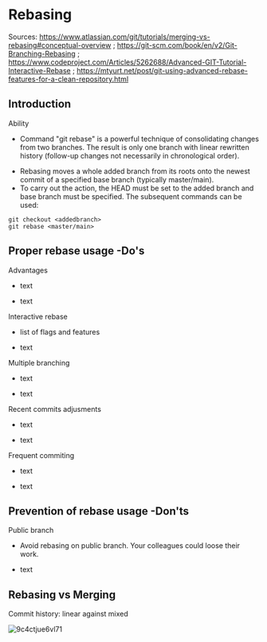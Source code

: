 # Rebasing
Sources: https://www.atlassian.com/git/tutorials/merging-vs-rebasing#conceptual-overview ; https://git-scm.com/book/en/v2/Git-Branching-Rebasing ; https://www.codeproject.com/Articles/5262688/Advanced-GIT-Tutorial-Interactive-Rebase ; https://mtyurt.net/post/git-using-advanced-rebase-features-for-a-clean-repository.html 

## Introduction
Ability
- Command "git rebase" is a powerful technique of consolidating changes from two branches. The result is only one branch with linear rewritten history (follow-up changes not necessarily in chronological order).
+ Rebasing moves a whole added branch from its roots onto the newest commit of a specified base branch (typically master/main).
+ To carry out the action, the HEAD must be set to the added branch and base branch must be specified. The subsequent commands can be used:
```
git checkout <addedbranch>
git rebase <master/main>
```


## Proper rebase usage -Do's
Advantages
- text
+ text

Interactive rebase
- list of flags and features
+ text

Multiple branching
- text
+ text

Recent commits adjusments
- text
+ text

Frequent commiting
- text
+ text

## Prevention of rebase usage -Don'ts
Public branch
- Avoid rebasing on public branch. Your colleagues could loose their work.
+ text

## Rebasing vs Merging
Commit history: linear against mixed

![9c4ctjue6vl71](https://user-images.githubusercontent.com/79012119/132845480-9913fca6-3b2a-4771-bfc6-8cd1e96e7c10.jpg)

